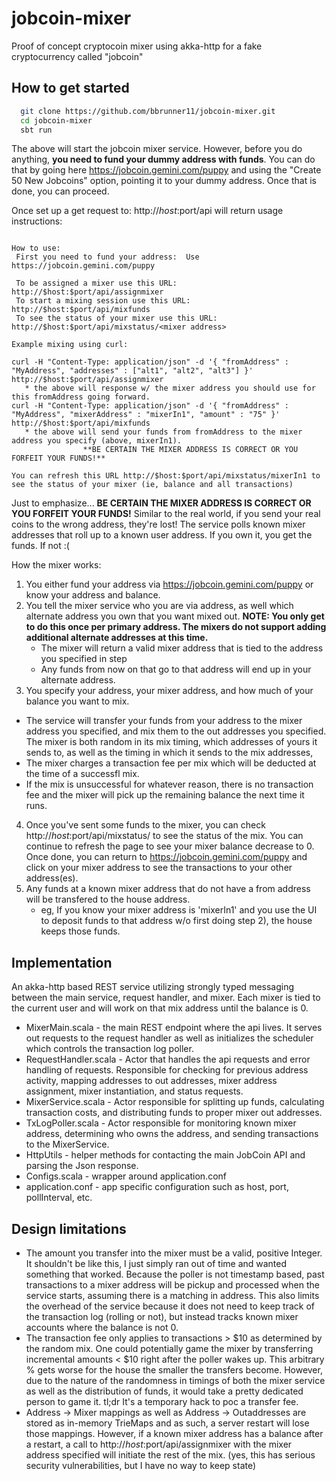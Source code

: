 # jobcoin-mixer
Proof of concept cryptocoin mixer using akka-http for a fake cryptocurrency called "jobcoin"


## How to get started

```bash
  git clone https://github.com/bbrunner11/jobcoin-mixer.git
  cd jobcoin-mixer
  sbt run
```
The above will start the jobcoin mixer service.  However, before you do anything, **you need to fund your dummy address with funds**.  You can do that by going here https://jobcoin.gemini.com/puppy and using the "Create 50 New Jobcoins" option, pointing it to your dummy address.  Once that is done, you can proceed.

Once set up a get request to: http://$host:$port/api will return usage instructions:
```All mixers are operational.

How to use:
 First you need to fund your address:  Use https://jobcoin.gemini.com/puppy

 To be assigned a mixer use this URL: http://$host:$port/api/assignmixer
 To start a mixing session use this URL: http://$host:$port/api/mixfunds
 To see the status of your mixer use this URL: http://$host:$port/api/mixstatus/<mixer address>

Example mixing using curl:

curl -H "Content-Type: application/json" -d '{ "fromAddress" : "MyAddress", "addresses" : ["alt1", "alt2", "alt3"] }' http://$host:$port/api/assignmixer
   * the above will response w/ the mixer address you should use for this fromAddress going forward.
curl -H "Content-Type: application/json" -d '{ "fromAddress" : "MyAddress", "mixerAddress" : "mixerIn1", "amount" : "75" }' http://$host:$port/api/mixfunds
   * the above will send your funds from fromAddress to the mixer address you specify (above, mixerIn1).
                **BE CERTAIN THE MIXER ADDRESS IS CORRECT OR YOU FORFEIT YOUR FUNDS!**

You can refresh this URL http://$host:$port/api/mixstatus/mixerIn1 to see the status of your mixer (ie, balance and all transactions)
```
Just to emphasize... **BE CERTAIN THE MIXER ADDRESS IS CORRECT OR YOU FORFEIT YOUR FUNDS!**
Similar to the real world, if you send your real coins to the wrong address, they're lost!
The service polls known mixer addresses that roll up to a known user address.  If you own it, you get the funds.  If not :(

How the mixer works:
1. You either fund your address via https://jobcoin.gemini.com/puppy or know your address and balance.
2. You tell the mixer service who you are via address, as well which alternate address you own that you want mixed out.  **NOTE: You only get to do this once per primary address.  The mixers do not support adding additional alternate addresses at this time.**
   * The mixer will return a valid mixer address that is tied to the address you specified in step 
   * Any funds from now on that go to that address will end up in your alternate address.
3.  You specify your address, your mixer address, and how much of your balance you want to mix.
   * The service will transfer your funds from your address to the mixer address you specified, and mix them to the out addresses you specified.  The mixer is both random in its mix timing, which addresses of yours it sends to, as well as the timing in which it sends to the mix addresses,
   * The mixer charges a transaction fee per mix which will be deducted at the time of a successfl mix.
   * If the mix is unsuccessful for whatever reason, there is no transaction fee and the mixer will pick up the remaining balance the next time it runs.
4.  Once you've sent some funds to the mixer, you can check http://$host:$port/api/mixstatus/<mixer address> to see the status of the mix.  You can continue to refresh the page to see your mixer balance decrease to 0.  Once done, you can return to https://jobcoin.gemini.com/puppy and click on your mixer address to see the transactions to your other address(es).
5.  Any funds at a known mixer address that do not have a from address will be transfered to the house address.
     * eg, If you know your mixer address is 'mixerIn1' and you use the UI to deposit funds to that address w/o first doing step 2), the house keeps those funds.  
## Implementation
An akka-http based REST service utilizing strongly typed messaging between the main service, request handler, and mixer.  Each mixer is tied to the current user and will work on that mix address until the balance is 0.

* MixerMain.scala - the main REST endpoint where the api lives.  It serves out requests to the request handler as well as initializes the scheduler which controls the transaction log poller.
* RequestHandler.scala - Actor that handles the api requests and error handling of requests.  Responsible for checking for previous address activity, mapping addresses to out addresses, mixer address assignment, mixer instantiation, and status requests.   
* MixerService.scala - Actor responsible for splitting up funds, calculating transaction costs, and distributing funds to proper mixer out addresses.
* TxLogPoller.scala - Actor responsible for monitoring known mixer address, determining who owns the address, and sending transactions to the MixerService.
* HttpUtils - helper methods for contacting the main JobCoin API and parsing the Json response.
* Configs.scala - wrapper around application.conf
* application.conf - app specific configuration such as host, port, pollInterval, etc.


## Design limitations
* The amount you transfer into the mixer must be a valid, positive Integer.  It shouldn't be like this, I just simply ran out of time and wanted something that worked.  Because the poller is not timestamp based, past transactions to a mixer address will be pickup and processed when the service starts, assuming there is a matching in address.  This also limits the overhead of the service because it does not need to keep track of the transaction log (rolling or not), but instead tracks known mixer accounts where the balance is not 0.
* The transaction fee only applies to transactions > $10 as determined by the random mix.  One could potentially game the mixer by transferring incremental amounts < $10 right after the poller wakes up.  This arbitrary % gets worse for the house the smaller the transfers become.  However, due to the nature of the randomness in timings of both the mixer service as well as the distribution of funds, it would take a pretty dedicated person to game it.  tl;dr It's a temporary hack to poc a transfer fee.
* Address -> Mixer mappings as well as Address -> Outaddresses are stored as in-memory TrieMaps and as such, a server restart will lose those mappings.  However, if a known mixer address has a balance after a restart, a call to http://$host:$port/api/assignmixer with the mixer address specified will initiate the rest of the mix.  (yes, this has serious security vulnerabilities, but I have no way to keep state)
